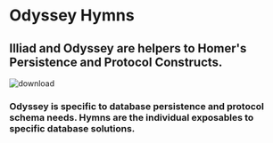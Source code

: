 # Odyssey Hymns
## Illiad and Odyssey are helpers to Homer's Persistence and Protocol Constructs. 

![download](https://user-images.githubusercontent.com/107733608/174743369-b4d7f2a3-4874-4df9-afa0-a8197806d928.jpg)

### Odyssey is specific to database persistence and protocol schema needs. Hymns are the individual exposables to specific database solutions.

